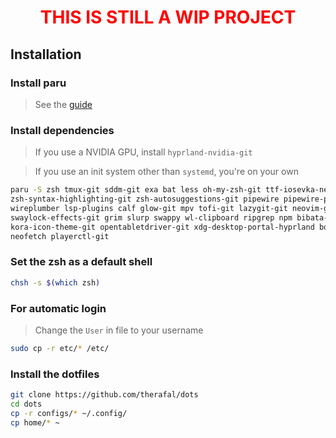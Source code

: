 <div align="center">
    <h1 style="color: red;">THIS IS STILL A WIP PROJECT</h1>
</div>

## Installation

### Install paru

> See the [guide](https://github.com/Morganamilo/paru#installation)

### Install dependencies

> If you use a NVIDIA GPU, install `hyprland-nvidia-git`

> If you use an init system other than `systemd`, you're on your own

```sh
paru -S zsh tmux-git sddm-git exa bat less oh-my-zsh-git ttf-iosevka-nerd ttf-uzura-font inter-font \
zsh-syntax-highlighting-git zsh-autosuggestions-git pipewire pipewire-pulse pipewire-alsa pipewire-jack \
wireplumber lsp-plugins calf glow-git mpv tofi-git lazygit-git neovim-git dunst-git swayidle-git \
swaylock-effects-git grim slurp swappy wl-clipboard ripgrep npm bibata-cursor-theme hyprland-git \
kora-icon-theme-git opentabletdriver-git xdg-desktop-portal-hyprland bottom cava-git kitty \
neofetch playerctl-git
```

### Set the zsh as a default shell

```sh
chsh -s $(which zsh)
```

### For automatic login

> Change the `User` in file to your username

```sh
sudo cp -r etc/* /etc/
```

### Install the dotfiles

```sh
git clone https://github.com/therafal/dots
cd dots
cp -r configs/* ~/.config/
cp home/* ~
```

